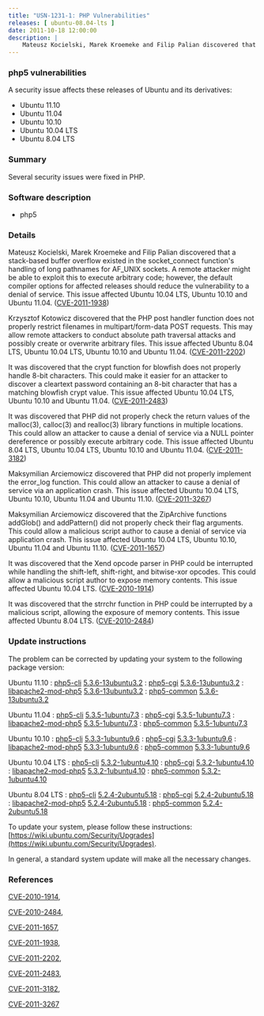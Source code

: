 ```yaml
---
title: "USN-1231-1: PHP Vulnerabilities"
releases: [ ubuntu-08.04-lts ]
date: 2011-10-18 12:00:00
description: |
    Mateusz Kocielski, Marek Kroemeke and Filip Palian discovered that a stack-based buffer overflow existed in the socket_connect function&#39;s handling of long pathnames for AF_UNIX sockets. A remote attacker might be able to exploit this to execute arbitrary code; however, the default compiler options for affected releases should reduce the vulnerability to a denial of service. This issue affected Ubuntu 10.04 LTS, Ubuntu 10.10 and Ubuntu 11.04. ([CVE-2011-1938](http://people.ubuntu.com/~ubuntu-security/cve/CVE-2011-1938))
--- 
```

 
### php5 vulnerabilities

A security issue affects these releases of Ubuntu and its derivatives:

* Ubuntu 11.10
* Ubuntu 11.04
* Ubuntu 10.10
* Ubuntu 10.04 LTS
* Ubuntu 8.04 LTS

### Summary

Several security issues were fixed in PHP. 

### Software description

* php5 

### Details

Mateusz Kocielski, Marek Kroemeke and Filip Palian discovered that a stack-based buffer overflow existed in the socket_connect function&#39;s handling of long pathnames for AF_UNIX sockets. A remote attacker might be able to exploit this to execute arbitrary code; however, the default compiler options for affected releases should reduce the vulnerability to a denial of service. This issue affected Ubuntu 10.04 LTS, Ubuntu 10.10 and Ubuntu 11.04. ([CVE-2011-1938](http://people.ubuntu.com/~ubuntu-security/cve/CVE-2011-1938))

Krzysztof Kotowicz discovered that the PHP post handler function does not properly restrict filenames in multipart/form-data POST requests. This may allow remote attackers to conduct absolute path traversal attacks and possibly create or overwrite arbitrary files. This issue affected Ubuntu 8.04 LTS, Ubuntu 10.04 LTS, Ubuntu 10.10 and Ubuntu 11.04. ([CVE-2011-2202](http://people.ubuntu.com/~ubuntu-security/cve/CVE-2011-2202))

It was discovered that the crypt function for blowfish does not properly handle 8-bit characters. This could make it easier for an attacker to discover a cleartext password containing an 8-bit character that has a matching blowfish crypt value. This issue affected Ubuntu 10.04 LTS, Ubuntu 10.10 and Ubuntu 11.04. ([CVE-2011-2483](http://people.ubuntu.com/~ubuntu-security/cve/CVE-2011-2483))

It was discovered that PHP did not properly check the return values of the malloc(3), calloc(3) and realloc(3) library functions in multiple locations. This could allow an attacker to cause a denial of service via a NULL pointer dereference or possibly execute arbitrary code. This issue affected Ubuntu 8.04 LTS, Ubuntu 10.04 LTS, Ubuntu 10.10 and Ubuntu 11.04. ([CVE-2011-3182](http://people.ubuntu.com/~ubuntu-security/cve/CVE-2011-3182))

Maksymilian Arciemowicz discovered that PHP did not properly implement the error_log function. This could allow an attacker to cause a denial of service via an application crash. This issue affected Ubuntu 10.04 LTS, Ubuntu 10.10, Ubuntu 11.04 and Ubuntu 11.10. ([CVE-2011-3267](http://people.ubuntu.com/~ubuntu-security/cve/CVE-2011-3267))

Maksymilian Arciemowicz discovered that the ZipArchive functions addGlob() and addPattern() did not properly check their flag arguments. This could allow a malicious script author to cause a denial of service via application crash. This issue affected Ubuntu 10.04 LTS, Ubuntu 10.10, Ubuntu 11.04 and Ubuntu 11.10. ([CVE-2011-1657](http://people.ubuntu.com/~ubuntu-security/cve/CVE-2011-1657))

It was discovered that the Xend opcode parser in PHP could be interrupted while handling the shift-left, shift-right, and bitwise-xor opcodes. This could allow a malicious script author to expose memory contents. This issue affected Ubuntu 10.04 LTS. ([CVE-2010-1914](http://people.ubuntu.com/~ubuntu-security/cve/CVE-2010-1914))

It was discovered that the strrchr function in PHP could be interrupted by a malicious script, allowing the exposure of memory contents. This issue affected Ubuntu 8.04 LTS. ([CVE-2010-2484](http://people.ubuntu.com/~ubuntu-security/cve/CVE-2010-2484)) 

### Update instructions

The problem can be corrected by updating your system to the following package version:

Ubuntu 11.10
 : [php5-cli](https://launchpad.net/ubuntu/+source/php5) <span> [5.3.6-13ubuntu3.2](https://launchpad.net/ubuntu/+source/php5/5.3.6-13ubuntu3.2) </span> 
 : [php5-cgi](https://launchpad.net/ubuntu/+source/php5) <span> [5.3.6-13ubuntu3.2](https://launchpad.net/ubuntu/+source/php5/5.3.6-13ubuntu3.2) </span> 
 : [libapache2-mod-php5](https://launchpad.net/ubuntu/+source/php5) <span> [5.3.6-13ubuntu3.2](https://launchpad.net/ubuntu/+source/php5/5.3.6-13ubuntu3.2) </span> 
 : [php5-common](https://launchpad.net/ubuntu/+source/php5) <span> [5.3.6-13ubuntu3.2](https://launchpad.net/ubuntu/+source/php5/5.3.6-13ubuntu3.2) </span> 

Ubuntu 11.04
 : [php5-cli](https://launchpad.net/ubuntu/+source/php5) <span> [5.3.5-1ubuntu7.3](https://launchpad.net/ubuntu/+source/php5/5.3.5-1ubuntu7.3) </span> 
 : [php5-cgi](https://launchpad.net/ubuntu/+source/php5) <span> [5.3.5-1ubuntu7.3](https://launchpad.net/ubuntu/+source/php5/5.3.5-1ubuntu7.3) </span> 
 : [libapache2-mod-php5](https://launchpad.net/ubuntu/+source/php5) <span> [5.3.5-1ubuntu7.3](https://launchpad.net/ubuntu/+source/php5/5.3.5-1ubuntu7.3) </span> 
 : [php5-common](https://launchpad.net/ubuntu/+source/php5) <span> [5.3.5-1ubuntu7.3](https://launchpad.net/ubuntu/+source/php5/5.3.5-1ubuntu7.3) </span> 

Ubuntu 10.10
 : [php5-cli](https://launchpad.net/ubuntu/+source/php5) <span> [5.3.3-1ubuntu9.6](https://launchpad.net/ubuntu/+source/php5/5.3.3-1ubuntu9.6) </span> 
 : [php5-cgi](https://launchpad.net/ubuntu/+source/php5) <span> [5.3.3-1ubuntu9.6](https://launchpad.net/ubuntu/+source/php5/5.3.3-1ubuntu9.6) </span> 
 : [libapache2-mod-php5](https://launchpad.net/ubuntu/+source/php5) <span> [5.3.3-1ubuntu9.6](https://launchpad.net/ubuntu/+source/php5/5.3.3-1ubuntu9.6) </span> 
 : [php5-common](https://launchpad.net/ubuntu/+source/php5) <span> [5.3.3-1ubuntu9.6](https://launchpad.net/ubuntu/+source/php5/5.3.3-1ubuntu9.6) </span> 

Ubuntu 10.04 LTS
 : [php5-cli](https://launchpad.net/ubuntu/+source/php5) <span> [5.3.2-1ubuntu4.10](https://launchpad.net/ubuntu/+source/php5/5.3.2-1ubuntu4.10) </span> 
 : [php5-cgi](https://launchpad.net/ubuntu/+source/php5) <span> [5.3.2-1ubuntu4.10](https://launchpad.net/ubuntu/+source/php5/5.3.2-1ubuntu4.10) </span> 
 : [libapache2-mod-php5](https://launchpad.net/ubuntu/+source/php5) <span> [5.3.2-1ubuntu4.10](https://launchpad.net/ubuntu/+source/php5/5.3.2-1ubuntu4.10) </span> 
 : [php5-common](https://launchpad.net/ubuntu/+source/php5) <span> [5.3.2-1ubuntu4.10](https://launchpad.net/ubuntu/+source/php5/5.3.2-1ubuntu4.10) </span> 

Ubuntu 8.04 LTS
 : [php5-cli](https://launchpad.net/ubuntu/+source/php5) <span> [5.2.4-2ubuntu5.18](https://launchpad.net/ubuntu/+source/php5/5.2.4-2ubuntu5.18) </span> 
 : [php5-cgi](https://launchpad.net/ubuntu/+source/php5) <span> [5.2.4-2ubuntu5.18](https://launchpad.net/ubuntu/+source/php5/5.2.4-2ubuntu5.18) </span> 
 : [libapache2-mod-php5](https://launchpad.net/ubuntu/+source/php5) <span> [5.2.4-2ubuntu5.18](https://launchpad.net/ubuntu/+source/php5/5.2.4-2ubuntu5.18) </span> 
 : [php5-common](https://launchpad.net/ubuntu/+source/php5) <span> [5.2.4-2ubuntu5.18](https://launchpad.net/ubuntu/+source/php5/5.2.4-2ubuntu5.18) </span> 

To update your system, please follow these instructions: [https://wiki.ubuntu.com/Security/Upgrades](https://wiki.ubuntu.com/Security/Upgrades).

In general, a standard system update will make all the necessary changes. 

### References

 [CVE-2010-1914](http://people.ubuntu.com/~ubuntu-security/cve/CVE-2010-1914), 

 [CVE-2010-2484](http://people.ubuntu.com/~ubuntu-security/cve/CVE-2010-2484), 

 [CVE-2011-1657](http://people.ubuntu.com/~ubuntu-security/cve/CVE-2011-1657), 

 [CVE-2011-1938](http://people.ubuntu.com/~ubuntu-security/cve/CVE-2011-1938), 

 [CVE-2011-2202](http://people.ubuntu.com/~ubuntu-security/cve/CVE-2011-2202), 

 [CVE-2011-2483](http://people.ubuntu.com/~ubuntu-security/cve/CVE-2011-2483), 

 [CVE-2011-3182](http://people.ubuntu.com/~ubuntu-security/cve/CVE-2011-3182), 

 [CVE-2011-3267](http://people.ubuntu.com/~ubuntu-security/cve/CVE-2011-3267)
 
